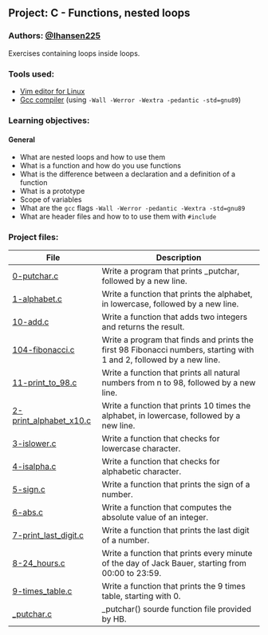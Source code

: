 ## Project: C - Functions, nested loops
### Authors: [@Ihansen225](https://www.github.com/Ihansen225)
Exercises containing loops inside loops.
### Tools used:
- [Vim editor for Linux](https://www.vim.org/)
- [Gcc compiler](https://gcc.gnu.org/) (using `-Wall -Werror -Wextra -pedantic -std=gnu89`)

### Learning objectives:
#### General
-   What are nested loops and how to use them
-   What is a function and how do you use functions
-   What is the difference between a declaration and a definition of a function
-   What is a prototype
-   Scope of variables
-   What are the `gcc` flags `-Wall -Werror -pedantic -Wextra -std=gnu89`
-   What are header files and how to to use them with `#include`

### Project files:
| File                                                                                                                                                      | Description                                                                                                          |
| --------------------------------------------------------------------------------------------------------------------------------------------------------- | -------------------------------------------------------------------------------------------------------------------- |
| [0-putchar.c](https://github.com/IHansen225/holbertonschool-low_level_programming/blob/master/functions_nested_loops/0-putchar.c)                         | Write a program that prints \_putchar, followed by a new line.                                                       |
| [1-alphabet.c](https://github.com/IHansen225/holbertonschool-low_level_programming/blob/master/functions_nested_loops/1-alphabet.c)                       | Write a function that prints the alphabet, in lowercase, followed by a new line.                                     |
| [10-add.c](https://github.com/IHansen225/holbertonschool-low_level_programming/blob/master/functions_nested_loops/10-add.c)                               | Write a function that adds two integers and returns the result.                                                      |
| [104-fibonacci.c](https://github.com/IHansen225/holbertonschool-low_level_programming/blob/master/functions_nested_loops/104-fibonacci.c)                 | Write a program that finds and prints the first 98 Fibonacci numbers, starting with 1 and 2, followed by a new line. |
| [11-print\_to\_98.c](https://github.com/IHansen225/holbertonschool-low_level_programming/blob/master/functions_nested_loops/11-print_to_98.c)             | Write a function that prints all natural numbers from n to 98, followed by a new line.                               |
| [2-print\_alphabet\_x10.c](https://github.com/IHansen225/holbertonschool-low_level_programming/blob/master/functions_nested_loops/2-print_alphabet_x10.c) | Write a function that prints 10 times the alphabet, in lowercase, followed by a new line.                            |
| [3-islower.c](https://github.com/IHansen225/holbertonschool-low_level_programming/blob/master/functions_nested_loops/3-islower.c)                         | Write a function that checks for lowercase character.                                                                |
| [4-isalpha.c](https://github.com/IHansen225/holbertonschool-low_level_programming/blob/master/functions_nested_loops/4-isalpha.c)                         | Write a function that checks for alphabetic character.                                                               |
| [5-sign.c](https://github.com/IHansen225/holbertonschool-low_level_programming/blob/master/functions_nested_loops/5-sign.c)                               | Write a function that prints the sign of a number.                                                                   |
| [6-abs.c](https://github.com/IHansen225/holbertonschool-low_level_programming/blob/master/functions_nested_loops/6-abs.c)                                 | Write a function that computes the absolute value of an integer.                                                     |
| [7-print\_last\_digit.c](https://github.com/IHansen225/holbertonschool-low_level_programming/blob/master/functions_nested_loops/7-print_last_digit.c)     | Write a function that prints the last digit of a number.                                                             |
| [8-24\_hours.c](https://github.com/IHansen225/holbertonschool-low_level_programming/blob/master/functions_nested_loops/8-24_hours.c)                      | Write a function that prints every minute of the day of Jack Bauer, starting from 00:00 to 23:59.                    |
| [9-times\_table.c](https://github.com/IHansen225/holbertonschool-low_level_programming/blob/master/functions_nested_loops/9-times_table.c)                | Write a function that prints the 9 times table, starting with 0.                                                     |
| [\_putchar.c](https://github.com/IHansen225/holbertonschool-low_level_programming/blob/master/functions_nested_loops/_putchar.c)                          | \_putchar() sourde function file provided by HB.                                                                     |
